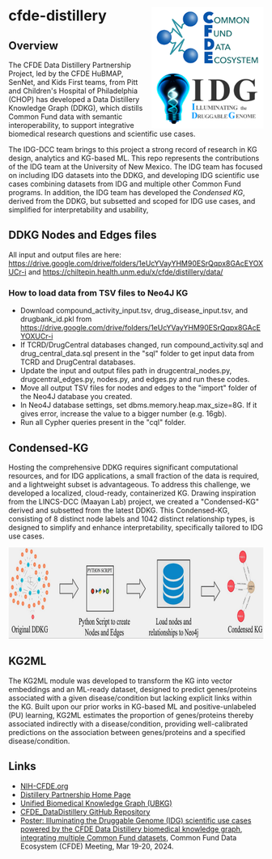 # cfde-distillery <img align="right" src="doc/images/cfde_logo_above_idg_logo.png" height="240">

## Overview

The CFDE Data Distillery Partnership Project, led by the CFDE HuBMAP, SenNet, and Kids
First teams, from Pitt and Children's Hospital of Philadelphia (CHOP) has developed a
Data Distillery Knowledge Graph (DDKG), which distills Common Fund data with semantic
interoperability, to support integrative biomedical research questions and 
scientific use cases.

The IDG-DCC team brings to this project a strong record of research in KG design,
analytics and KG-based ML. This repo represents the contributions of the IDG team
at the University of New Mexico. The IDG team has focused on including IDG datasets
into the DDKG, and developing IDG scientific use cases combining datasets from IDG and multiple
other Common Fund programs. In addition, the IDG team has developed the _Condensed KG_,
derived from the DDKG, but subsetted and scoped for IDG use cases, and simplified for
interpretability and usability, 

## DDKG Nodes and Edges files

All input and output files are here: https://drive.google.com/drive/folders/1eUcYVayYHM90ESrQqpx8GAcEYOXUCr-i and https://chiltepin.health.unm.edu/x/cfde/distillery/data/

### How to load data from TSV files to Neo4J KG
- Download compound_activity_input.tsv, drug_disease_input.tsv, and drugbank_id.pkl from https://drive.google.com/drive/folders/1eUcYVayYHM90ESrQqpx8GAcEYOXUCr-i
- If TCRD/DrugCentral databases changed, run compound_activity.sql and drug_central_data.sql present in the "sql" folder to get input data from TCRD and DrugCentral databases.
- Update the input and output files path in drugcentral_nodes.py, drugcentral_edges.py, nodes.py, and edges.py and run these codes.
- Move all output TSV files for nodes and edges to the "import" folder of the Neo4J database you created.
- In Neo4J database settings, set dbms.memory.heap.max_size=8G. If it gives error, increase the value to a bigger number (e.g. 16gb).
- Run all Cypher queries present in the "cql" folder.

## Condensed-KG

Hosting the comprehensive DDKG requires significant computational resources, and for IDG 
applications, a small fraction of the data is required, and a lightweight subset is advantageous.
To address this challenge, we developed a localized, cloud-ready, containerized KG.
Drawing inspiration from the LINCS-DCC (Maayan Lab) project, we
created a "Condensed-KG" derived and subsetted from the latest DDKG. This Condensed-KG,
consisting of 8 distinct node labels and 1042 distinct relationship types, is designed to simplify
and enhance interpretability, specifically tailored to IDG use cases.

<img src="doc/images/DDKG_to_CKG_workflow.png" height="180">

## KG2ML

The KG2ML module was developed
to transform the KG into vector embeddings and an ML-ready dataset, designed
to predict genes/proteins associated with a given disease/condition
but lacking explicit links within the KG. Built upon our prior works in KG-based ML and
positive-unlabeled (PU) learning, KG2ML estimates the proportion of genes/proteins 
thereby associated indirectly with a disease/condition, providing well-calibrated
predictions on the association between genes/proteins and a specified disease/condition.

## Links

 * [NIH-CFDE.org](https://www.nih-cfde.org/)
 * [Distillery Partnership Home Page](https://github.com/nih-cfde/data-distillery/)
 * [Unified Biomedical Knowledge Graph (UBKG)](https://ubkg.docs.xconsortia.org/)
 * [CFDE_DataDistillery GitHub Repository](https://github.com/TaylorResearchLab/CFDE_DataDistillery)
 * [Poster: Illuminating the Druggable Genome (IDG) scientific use cases powered by the CFDE Data Distillery biomedical knowledge graph, integrating multiple Common Fund datasets](https://doi.org/10.5281/zenodo.10895777), Common Fund Data Ecosystem (CFDE) Meeting, Mar 19-20, 2024. 

